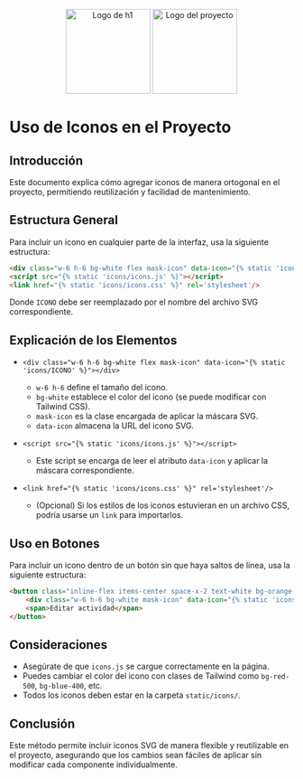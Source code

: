 <p align="center">
  <img width="150px" src="https://i.ibb.co/bXvzjXm/LOGO-h1.png" alt="Logo de h1">
  <img width="150px" src="https://github.com/user-attachments/assets/e0551b39-11a1-4ce3-b5e2-2c6c18882bf0" alt="Logo del proyecto">
</p>

# Uso de Iconos en el Proyecto

## Introducción
Este documento explica cómo agregar iconos de manera ortogonal en el proyecto, permitiendo reutilización y facilidad de mantenimiento.

## Estructura General
Para incluir un icono en cualquier parte de la interfaz, usa la siguiente estructura:

```html
<div class="w-6 h-6 bg-white flex mask-icon" data-icon="{% static 'icons/ICONO' %}"></div>
<script src="{% static 'icons/icons.js' %}"></script>
<link href="{% static 'icons/icons.css' %}" rel='stylesheet'/>
```

Donde `ICONO` debe ser reemplazado por el nombre del archivo SVG correspondiente.

## Explicación de los Elementos
- `<div class="w-6 h-6 bg-white flex mask-icon" data-icon="{% static 'icons/ICONO' %}"></div>`
  - `w-6 h-6` define el tamaño del icono.
  - `bg-white` establece el color del icono (se puede modificar con Tailwind CSS).
  - `mask-icon` es la clase encargada de aplicar la máscara SVG.
  - `data-icon` almacena la URL del icono SVG.

- `<script src="{% static 'icons/icons.js' %}"></script>`
  - Este script se encarga de leer el atributo `data-icon` y aplicar la máscara correspondiente.

- `<link href="{% static 'icons/icons.css' %}" rel='stylesheet'/>`
  - (Opcional) Si los estilos de los iconos estuvieran en un archivo CSS, podría usarse un `link` para importarlos.

## Uso en Botones
Para incluir un icono dentro de un botón sin que haya saltos de línea, usa la siguiente estructura:

```html
<button class="inline-flex items-center space-x-2 text-white bg-orange-600 px-2 py-2 rounded-lg border-4 border-orange-800 hover:scale-105 transition duration-300 ease-in-out">
    <div class="w-6 h-6 bg-white mask-icon" data-icon="{% static 'icons/information/pencil.svg' %}"></div>
    <span>Editar actividad</span>
</button>
```

## Consideraciones
- Asegúrate de que `icons.js` se cargue correctamente en la página.
- Puedes cambiar el color del icono con clases de Tailwind como `bg-red-500`, `bg-blue-400`, etc.
- Todos los iconos deben estar en la carpeta `static/icons/`.

## Conclusión
Este método permite incluir iconos SVG de manera flexible y reutilizable en el proyecto, asegurando que los cambios sean fáciles de aplicar sin modificar cada componente individualmente.